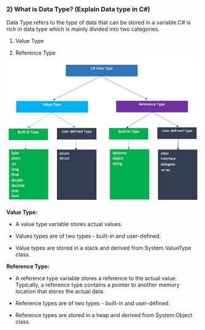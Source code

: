 ### 2) What is Data Type? (Explain Data type in C#)

Data Type refers to the type of data that can be stored in a variable.C# is rich in data type which is mainly divided into two categories.

1. Value Type
    
2. Reference Type

![Screenshot](CsharpDataType.png)
          
**Value Type:** 
* A value type variable stores actual values.
     
* Values types are of two types - built-in and user-defined. 
     
* Value types are stored in a stack and derived from System.ValueType class.


**Reference Type:**    
* A reference type variable stores a reference to the actual value. Typically, a reference type contains a pointer to another memory location that stores the actual data. 
    
* Reference types are of two types - built-in and user-defined. 
    
 * Reference types are stored in a heap and derived from System.Object class.
